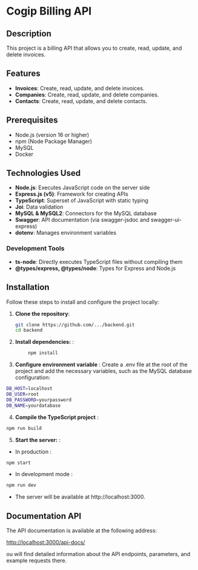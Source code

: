 # Cogip Billing API

## Description
This project is a billing API that allows you to create, read, update, and delete invoices.

## Features
- **Invoices**: Create, read, update, and delete invoices.
- **Companies**: Create, read, update, and delete companies.
- **Contacts**: Create, read, update, and delete contacts.

## Prerequisites
- Node.js (version 16 or higher)
- npm (Node Package Manager)
- MySQL
- Docker

## Technologies Used

- **Node.js**: Executes JavaScript code on the server side
- **Express.js (v5)**: Framework for creating APIs
- **TypeScript**: Superset of JavaScript with static typing
- **Joi**: Data validation
- **MySQL & MySQL2**: Connectors for the MySQL database
- **Swagger**: API documentation (via swagger-jsdoc and swagger-ui-express)
- **dotenv**: Manages environment variables

### Development Tools
- **ts-node**: Directly executes TypeScript files without compiling them
- **@types/express, @types/node**: Types for Express and Node.js

## Installation

Follow these steps to install and configure the project locally:

1. **Clone the repository**:
   ```bash
   git clone https://github.com/.../backend.git
   cd backend

2. **Install dependencies:** :

```bash
    	npm install
```
3. **Configure environment variable** : 
Create a .env file at the root of the project and add the necessary variables, such as the MySQL database configuration:

```bash
DB_HOST=localhost
DB_USER=root
DB_PASSWORD=yourpassword
DB_NAME=yourdatabase
```

4. **Compile the TypeScript project** :

```bash
npm run build
```
5. **Start the server:** :

- In production :
```bash
npm start
```

- In development mode :
```bash
npm run dev
```

- The server will be available at http://localhost:3000.

## Documentation API

The API documentation is available at the following address:

[http://localhost:3000/api-docs/](http://localhost:3000/api-docs/)

ou will find detailed information about the API endpoints, parameters, and example requests there.